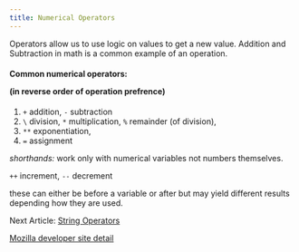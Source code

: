 ```yaml
---
title: Numerical Operators
---
```


Operators allow us to use logic on values to get a new value.  Addition and Subtraction in math is a common example of an operation.

#### Common numerical operators: <p>(in reverse order of operation prefrence)</p>
1. `+` addition, `-` subtraction
2. `\` division, `*` multiplication, `%` remainder (of division),
3. `**` exponentiation,
4. `=` assignment

*shorthands:*
work only with numerical variables not numbers themselves.

`++` increment, `--` decrement

these can either be before a variable or after but may yield different results depending how they are used.

<div class="nextArticle">

Next Article: [String Operators](/Learning/10_operatorsString/)
</div>

<div class="nextArticle">

[Mozilla developer site detail](https://developer.mozilla.org/en-US/docs/Web/JavaScript/Guide/Expressions_and_Operators)
</div>
